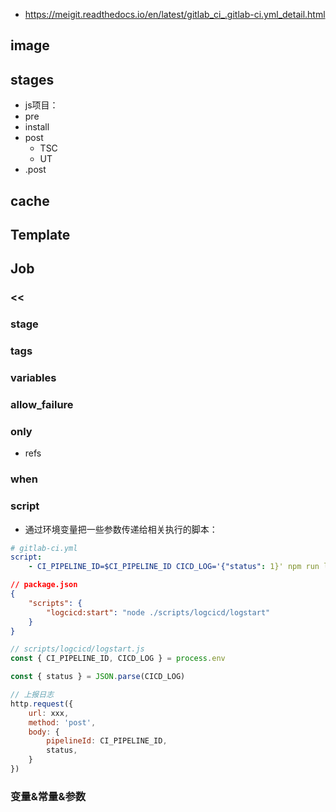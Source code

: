 - https://meigit.readthedocs.io/en/latest/gitlab_ci_.gitlab-ci.yml_detail.html

## image
## stages
- js项目：
- pre
- install
- post
    - TSC
    - UT
- .post
## cache
## Template
## Job
### <<
### stage
### tags
### variables
### allow_failure
### only
- refs
### when
### script
- 通过环境变量把一些参数传递给相关执行的脚本：
```yml
# gitlab-ci.yml
script:
    - CI_PIPELINE_ID=$CI_PIPELINE_ID CICD_LOG='{"status": 1}' npm run logcicd:start
```
```json
// package.json
{
    "scripts": {
        "logcicd:start": "node ./scripts/logcicd/logstart"
    }
}
```
```js
// scripts/logcicd/logstart.js
const { CI_PIPELINE_ID, CICD_LOG } = process.env

const { status } = JSON.parse(CICD_LOG)

// 上报日志
http.request({
    url: xxx,
    method: 'post',
    body: {
        pipelineId: CI_PIPELINE_ID,
        status,
    }
})
```
### 变量&常量&参数
